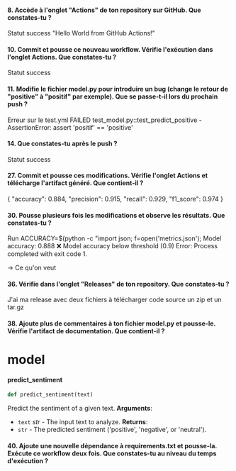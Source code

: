#### 8. Accède à l'onglet "Actions" de ton repository sur GitHub. Que constates-tu ?

Statut success
"Hello World from GitHub Actions!"

#### 10. Commit et pousse ce nouveau workflow. Vérifie l'exécution dans l'onglet Actions. Que constates-tu ?

Statut success

#### 11. Modifie le fichier model.py pour introduire un bug (change le retour de "positive" à "positif" par exemple). Que se passe-t-il lors du prochain push ?

Erreur sur le test.yml
FAILED test_model.py::test_predict_positive - AssertionError: assert 'positif' == 'positive'

#### 14. Que constates-tu après le push ?

Statut success


#### 27. Commit et pousse ces modifications. Vérifie l'onglet Actions et télécharge l'artifact généré. Que contient-il ?
{
  "accuracy": 0.884,
  "precision": 0.915,
  "recall": 0.929,
  "f1_score": 0.974
}

#### 30. Pousse plusieurs fois les modifications et observe les résultats. Que constates-tu ?
Run ACCURACY=$(python -c "import json; f=open('metrics.json');
Model accuracy: 0.888
❌ Model accuracy below threshold (0.9)
Error: Process completed with exit code 1.

-> Ce qu'on veut


#### 36. Vérifie dans l'onglet "Releases" de ton repository. Que constates-tu ?
J'ai ma release avec deux fichiers à télécharger
code source
un zip et un tar.gz


#### 38. Ajoute plus de commentaires à ton fichier model.py et pousse-le. Vérifie l'artifact de documentation. Que contient-il ?
<a id="model"></a>
# model
<a id="model.predict_sentiment"></a>
#### predict\_sentiment
```python
def predict_sentiment(text)
```
Predict the sentiment of a given text.
**Arguments**:
- `text` _str_ - The input text to analyze.
**Returns**:
- `str` - The predicted sentiment ('positive', 'negative', or 'neutral').


#### 40. Ajoute une nouvelle dépendance à requirements.txt et pousse-la. Exécute ce workflow deux fois. Que constates-tu au niveau du temps d'exécution ?
